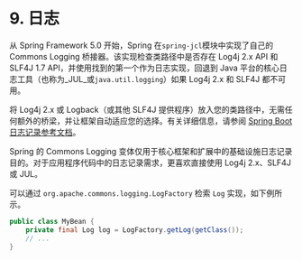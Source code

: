 # 9. 日志

从 Spring Framework 5.0 开始，Spring 在`spring-jcl`模块中实现了自己的 Commons Logging 桥接器。该实现检查类路径中是否存在 Log4j 2.x API 和 SLF4J 1.7 API，并使用找到的第一个作为日志实现，回退到 Java 平台的核心日志工具（也称为_JUL_或`java.util.logging`）如果 Log4j 2.x 和 SLF4J 都不可用。

将 Log4j 2.x 或 Logback（或其他 SLF4J 提供程序）放入您的类路径中，无需任何额外的桥梁，并让框架自动适应您的选择。有关详细信息，请参阅 [Spring Boot 日志记录参考文档](https://docs.spring.io/spring-boot/docs/current/reference/htmlsingle/#boot-features-logging)。

Spring 的 Commons Logging 变体仅用于核心框架和扩展中的基础设施日志记录目的。对于应用程序代码中的日志记录需求，更喜欢直接使用 Log4j 2.x、SLF4J 或 JUL。

可以通过 `org.apache.commons.logging.LogFactory` 检索 `Log` 实现，如下例所示。

```java
public class MyBean {
    private final Log log = LogFactory.getLog(getClass());
    // ...
}
```

